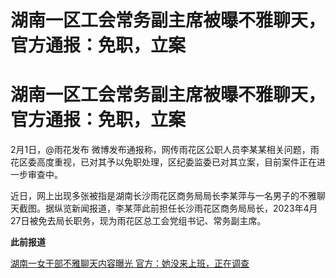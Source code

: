 # 湖南一区工会常务副主席被曝不雅聊天，官方通报：免职，立案

# 湖南一区工会常务副主席被曝不雅聊天，官方通报：免职，立案

2月1日，@雨花发布
微博发布通报称，网传雨花区公职人员李某某相关问题，雨花区委高度重视，已对其予以免职处理，区纪委监委已对其立案，目前案件正在进一步审查中。

近日，网上出现多张被指是湖南长沙雨花区商务局局长李某萍与一名男子的不雅聊天截图。据纵览新闻报道，李某萍此前担任长沙雨花区商务局局长，2023年4月27日被免去局长职务，现为雨花区总工会党组书记、常务副主席。

**此前报道**

[湖南一女干部不雅聊天内容曝光 官方：她没来上班，正在调查 ](https://news.qq.com/rain/a/20240201A06DTP00)

